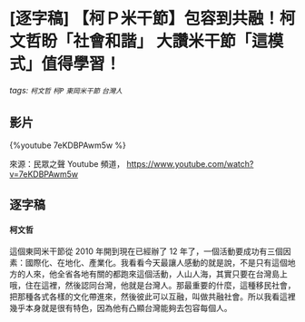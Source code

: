 # [逐字稿] 【柯Ｐ米干節】包容到共融！柯文哲盼「社會和諧」 大讚米干節「這模式」值得學習！

###### tags: `柯文哲` `柯P` `東岡米干節` `台灣人`

## 影片

{%youtube 7eKDBPAwm5w %}

來源：民眾之聲 Youtube 頻道， https://www.youtube.com/watch?v=7eKDBPAwm5w


## 逐字稿

#### 柯文哲

這個東岡米干節從 2010 年開到現在已經辦了 12 年了，一個活動要成功有三個因素：國際化、在地化、產業化。我看看今天最讓人感動的就是說，不是只有這個地方的人來，他全省各地有關的都跑來這個活動，人山人海，其實只要在台灣島上哦，住在這裡，然後認同台灣，他就是台灣人。那最重要的什麼，這種移民社會，把那種各式各樣的文化帶進來，然後彼此可以互融，叫做共融社會。所以我看這裡幾乎本身就是很有特色，因為他有凸顯台灣能夠去包容每個人。

